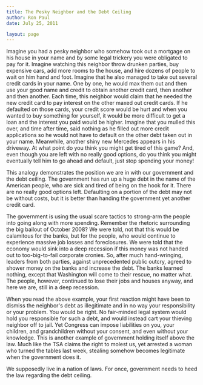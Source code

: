 ```yaml
---
title: The Pesky Neighbor and the Debt Ceiling
author: Ron Paul
date: July 25, 2011

layout: page
---
```


Imagine you had a pesky neighbor who somehow took out a mortgage on his
house in your name and by some legal trickery you were obligated to pay
for it. Imagine watching this neighbor throw drunken parties, buy
expensive cars, add more rooms to the house, and hire dozens of people
to wait on him hand and foot. Imagine that he also managed to take out
several credit cards in your name. One by one, he would max them out
and then use your good name and credit to obtain another credit card,
then another and then another. Each time, this neighbor would claim
that he needed the new credit card to pay interest on the other maxed
out credit cards. If he defaulted on those cards, your credit score
would be hurt and when you wanted to buy something for yourself, it
would be more difficult to get a loan and the interest you paid would
be higher. Imagine that you mulled this over, and time after time, said
nothing as he filled out more credit applications so he would not have
to default on the other debt taken out in your name. Meanwhile, another
shiny new Mercedes appears in his driveway. At what point do you think
you might get tired of this game? And, even though you are left with no
really good options, do you think you might eventually tell him to go
ahead and default, just stop spending your money!

This analogy demonstrates the position we are in with our government
and the debt ceiling. The government has run up a huge debt in the name
of the American people, who are sick and tired of being on the hook for
it. There are no really good options left. Defaulting on a portion of
the debt may not be without costs, but it is better than handing the
government yet another credit card.

The government is using the usual scare tactics to strong-arm the
people into going along with more spending. Remember the rhetoric
surrounding the big bailout of October 2008? We were told, not that
this would be calamitous for the banks, but for the people, who would
continue to experience massive job losses and foreclosures. We were
told that the economy would sink into a deep recession if this money
was not handed out to too-big-to-fail corporate cronies. So, after much
hand-wringing, leaders from both parties, against unprecedented public
outcry, agreed to shower money on the banks and increase the debt. The
banks learned nothing, except that Washington will come to their
rescue, no matter what. The people, however, continued to lose their
jobs and houses anyway, and here we are, still in a deep recession.

When you read the above example, your first reaction might have been to
dismiss the neighbor's debt as illegitimate and in no way your
responsibility or your problem. You would be right. No fair-minded
legal system would hold you responsible for such a debt, and would
instead cart your thieving neighbor off to jail. Yet Congress can
impose liabilities on you, your children, and grandchildren without
your consent, and even without your knowledge. This is another example
of government holding itself above the law. Much like the TSA claims
the right to molest us, yet arrested a woman who turned the tables last
week, stealing somehow becomes legitimate when the government does it.

We supposedly live in a nation of laws. For once, government needs to
heed the law regarding the debt ceiling.

